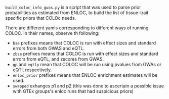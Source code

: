 
`build_coloc_info_gwas.py` is a script that was used to parse prior probabilities as estimated from ENLOC, to build the list of tissue-trait specific priors that COLOc needs.

There are different yamls corresponding to different ways of running COLOC. In their names, observe th following:

* `bse` prefixes means that COLOC is run with effect sizes and standard errors from both GWAS and eQTL.
* `zbse` prefixes means that COLOC is run with effect sizes and standard errors from eQTL, and zscores from GWAS.
* `gp` and `eqtlp` mean that COLOC will be run using pvalues from GWAs or eQTl, respectively.
* `enloc_prior` prefixes means that ENLOC enrichment estimates will be used.
* `swapped` exhanges p1 and p2 (this was done to ascertain a possible issue with GTEx groups's enloc runs that had suspicious priors)
 